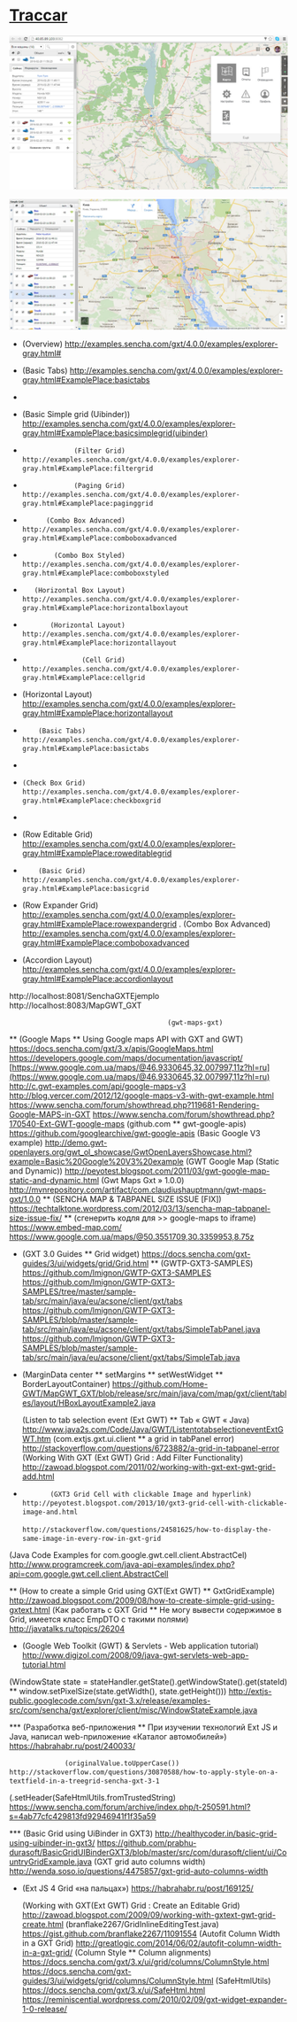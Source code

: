 # [Traccar](http://40.85.89.103:8082/?locale=ru)

![interface1.1.jpg](interface1.1.jpg)

![project.jpg](project.jpg)



* (Overview) http://examples.sencha.com/gxt/4.0.0/examples/explorer-gray.html#

* (Basic Tabs) http://examples.sencha.com/gxt/4.0.0/examples/explorer-gray.html#ExamplePlace:basictabs
*
* (Basic Simple grid (Uibinder)) http://examples.sencha.com/gxt/4.0.0/examples/explorer-gray.html#ExamplePlace:basicsimplegrid(uibinder)
*                  (Filter Grid) http://examples.sencha.com/gxt/4.0.0/examples/explorer-gray.html#ExamplePlace:filtergrid
*                  (Paging Grid) http://examples.sencha.com/gxt/4.0.0/examples/explorer-gray.html#ExamplePlace:paginggrid
*           (Combo Box Advanced) http://examples.sencha.com/gxt/4.0.0/examples/explorer-gray.html#ExamplePlace:comboboxadvanced
*             (Combo Box Styled) http://examples.sencha.com/gxt/4.0.0/examples/explorer-gray.html#ExamplePlace:comboboxstyled
*        (Horizontal Box Layout) http://examples.sencha.com/gxt/4.0.0/examples/explorer-gray.html#ExamplePlace:horizontalboxlayout
*            (Horizontal Layout) http://examples.sencha.com/gxt/4.0.0/examples/explorer-gray.html#ExamplePlace:horizontallayout
*                    (Cell Grid) http://examples.sencha.com/gxt/4.0.0/examples/explorer-gray.html#ExamplePlace:cellgrid
*  (Horizontal Layout) http://examples.sencha.com/gxt/4.0.0/examples/explorer-gray.html#ExamplePlace:horizontallayout
*         (Basic Tabs) http://examples.sencha.com/gxt/4.0.0/examples/explorer-gray.html#ExamplePlace:basictabs
* 
*     (Check Box Grid) http://examples.sencha.com/gxt/4.0.0/examples/explorer-gray.html#ExamplePlace:checkboxgrid
*
*  (Row Editable Grid) http://examples.sencha.com/gxt/4.0.0/examples/explorer-gray.html#ExamplePlace:roweditablegrid
*         (Basic Grid) http://examples.sencha.com/gxt/4.0.0/examples/explorer-gray.html#ExamplePlace:basicgrid
*  (Row Expander Grid) http://examples.sencha.com/gxt/4.0.0/examples/explorer-gray.html#ExamplePlace:rowexpandergrid
. (Combo Box Advanced) http://examples.sencha.com/gxt/4.0.0/examples/explorer-gray.html#ExamplePlace:comboboxadvanced
*   (Accordion Layout) http://examples.sencha.com/gxt/4.0.0/examples/explorer-gray.html#ExamplePlace:accordionlayout


http://localhost:8081/SenchaGXTEjemplo
http://localhost:8083/MapGWT_GXT

                                            (gwt-maps-gxt)
** (Google Maps ** Using Google maps API with GXT and GWT) https://docs.sencha.com/gxt/3.x/apis/GoogleMaps.html
                                                           https://developers.google.com/maps/documentation/javascript/
                                                           [https://www.google.com.ua/maps/@46.9330645,32.007997,11z?hl=ru](https://www.google.com.ua/maps/@46.9330645,32.007997,11z?hl=ru)
                                                           http://c.gwt-examples.com/api/google-maps-v3
                                                           http://blog.vercer.com/2012/12/google-maps-v3-with-gwt-example.html
                                                           https://www.sencha.com/forum/showthread.php?119681-Rendering-Google-MAPS-in-GXT
                                                           https://www.sencha.com/forum/showthread.php?170540-Ext-GWT-google-maps
                           (github.com ** gwt-google-apis) https://github.com/googlearchive/gwt-google-apis
                                 (Basic Google V3 example) http://demo.gwt-openlayers.org/gwt_ol_showcase/GwtOpenLayersShowcase.html?example=Basic%20Google%20V3%20example
                     (GWT Google Map (Static and Dynamic)) http://peyotest.blogspot.com/2011/03/gwt-google-map-static-and-dynamic.html
                                    (Gwt Maps Gxt » 1.0.0) http://mvnrepository.com/artifact/com.claudiushauptmann/gwt-maps-gxt/1.0.0
**                (SENCHA MAP & TABPANEL SIZE ISSUE [FIX]) https://techtalktone.wordpress.com/2012/03/13/sencha-map-tabpanel-size-issue-fix/
**          (сгенерить кодля для >> google-maps to iframe) https://www.embed-map.com/
                                                           https://www.google.com.ua/maps/@50.3551709,30.3359953,8.75z

*  (GXT 3.0 Guides ** Grid widget) https://docs.sencha.com/gxt-guides/3/ui/widgets/grid/Grid.html
** (GWTP-GXT3-SAMPLES) https://github.com/lmignon/GWTP-GXT3-SAMPLES
                       https://github.com/lmignon/GWTP-GXT3-SAMPLES/tree/master/sample-tab/src/main/java/eu/acsone/client/gxt/tabs
                       https://github.com/lmignon/GWTP-GXT3-SAMPLES/blob/master/sample-tab/src/main/java/eu/acsone/client/gxt/tabs/SimpleTabPanel.java
                       https://github.com/lmignon/GWTP-GXT3-SAMPLES/blob/master/sample-tab/src/main/java/eu/acsone/client/gxt/tabs/SimpleTab.java

* (MarginData center ** setMargins ** setWestWidget ** BorderLayoutContainer) https://github.com/Home-GWT/MapGWT_GXT/blob/release/src/main/java/com/map/gxt/client/tables/layout/HBoxLayoutExample2.java

   (Listen to tab selection event (Ext GWT) ** Tab « GWT « Java) http://www.java2s.com/Code/Java/GWT/ListentotabselectioneventExtGWT.htm
           (com.extjs.gxt.ui.client ** a grid in tabPanel error) http://stackoverflow.com/questions/6723882/a-grid-in-tabpanel-error
    (Working With GXT (Ext GWT) Grid : Add Filter Functionality) http://zawoad.blogspot.com/2011/02/working-with-gxt-ext-gwt-grid-add.html
*            (GXT3 Grid Cell with clickable Image and hyperlink) http://peyotest.blogspot.com/2013/10/gxt3-grid-cell-with-clickable-image-and.html
                                                                 http://stackoverflow.com/questions/24581625/how-to-display-the-same-image-in-every-row-in-gxt-grid
 (Java Code Examples for com.google.gwt.cell.client.AbstractCel) http://www.programcreek.com/java-api-examples/index.php?api=com.google.gwt.cell.client.AbstractCell
 
** (How to create a simple Grid using GXT(Ext GWT) ** GxtGridExample) http://zawoad.blogspot.com/2009/08/how-to-create-simple-grid-using-gxtext.html
(Как работать с GXT Grid ** Не могу вывести содержимое в Grid, имеется класс EmpDTO с такими полями) http://javatalks.ru/topics/26204

* (Google Web Toolkit (GWT) & Servlets - Web application tutorial) http://www.digizol.com/2008/09/java-gwt-servlets-web-app-tutorial.html

(WindowState state = stateHandler.getState().getWindowState().get(stateId) ** window.setPixelSize(state.getWidth(), state.getHeight())) http://extjs-public.googlecode.com/svn/gxt-3.x/release/examples-src/com/sencha/gxt/explorer/client/misc/WindowStateExample.java

*** (Разработка веб-приложения ** При изучении технологий Ext JS и Java, написал web-приложение «Каталог автомобилей») https://habrahabr.ru/post/240033/


                  (originalValue.toUpperCase()) http://stackoverflow.com/questions/30870588/how-to-apply-style-on-a-textfield-in-a-treegrid-sencha-gxt-3-1
   (.setHeader(SafeHtmlUtils.fromTrustedString) https://www.sencha.com/forum/archive/index.php/t-250591.html?s=4ab77cfc429813fd92946941f1f35a59
      
*** (Basic Grid using UiBinder in GXT3) http://healthycoder.in/basic-grid-using-uibinder-in-gxt3/
                                        https://github.com/prabhu-durasoft/BasicGridUIBinderGXT3/blob/master/src/com/durasoft/client/ui/CountryGridExample.java
    (GXT grid auto columns width) http://wenda.soso.io/questions/4475857/gxt-grid-auto-columns-width
                                        
*   (Ext JS 4 Grid «на пальцах») https://habrahabr.ru/post/169125/

    (Working with GXT(Ext GWT) Grid : Create an Editable Grid) http://zawoad.blogspot.com/2009/09/working-with-gxtext-gwt-grid-create.html
    (branflake2267/GridInlineEditingTest.java) https://gist.github.com/branflake2267/11091554
    (Autofit Column Width in a GXT Grid) http://greatlogic.com/2014/06/02/autofit-column-width-in-a-gxt-grid/
    (Column Style ** Column alignments) https://docs.sencha.com/gxt/3.x/ui/grid/columns/ColumnStyle.html
                                        https://docs.sencha.com/gxt-guides/3/ui/widgets/grid/columns/ColumnStyle.html
    (SafeHtmlUtils) https://docs.sencha.com/gxt/3.x/ui/SafeHtml.html
    https://reminiscential.wordpress.com/2010/02/09/gxt-widget-expander-1-0-release/
    